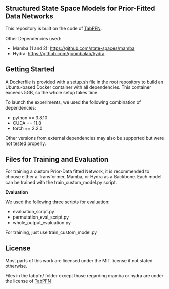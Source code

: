 ## Structured State Space Models for Prior-Fitted Data Networks

This repository is built on the code of [TabPFN](https://github.com/automl/TabPFN).

Other Dependencies used:

- Mamba (1 and 2): https://github.com/state-spaces/mamba
- Hydra: https://github.com/goombalab/hydra

## Getting Started

A Dockerfile is provided with a setup.sh file in the root repository to build an Ubuntu-based Docker container with all dependencies. This container exceeds 5GB, so the whole setup takes time.

To launch the experiments, we used the following combination of dependencies:

- python == 3.8.10
- CUDA == 11.8
- torch == 2.2.0

Other versions from external dependencies may also be supported but were not tested properly.

## Files for Training and Evaluation

For training a custom Prior-Data fitted Network, it is recommended to choose either a Transformer, Mamba, or Hydra as a Backbone. Each model can be trained with the train_custom_model.py script.

**Evaluation**  

We used the following three scripts for evaluation:

- evaluation_script.py
- permutation_eval_script.py
- whole_output_evaluation.py

For training, just use train_custom_model.py

## License

Most parts of this work are licensed under the MIT license if not stated otherwise.  

Files in the tabpfn/ folder except those regarding mamba or hydra are under the license of [TabPFN](https://github.com/automl/TabPFN)